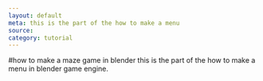 ```yaml
---
layout: default
meta: this is the part of the how to make a menu
source:
category: tutorial
---
```


#how to make a maze game in blender
this is the part of the how to make a menu in blender game 
engine.